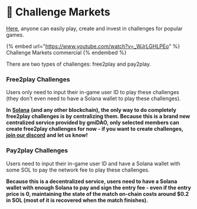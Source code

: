 # 🥋 Challenge Markets

[Here](https://gonnamakeit.io/challenges), anyone can easily play, create and invest in challenges for popular games.

{% embed url="https://www.youtube.com/watch?v=_WJrLGHLPEo" %}
Challenge Markets commercial
{% endembed %}

There are two types of challenges: free2play and pay2play.

### Free2play Challenges

Users only need to input their in-game user ID to play these challenges (they don't even need to have a Solana wallet to play these challenges).

**In** [**Solana**](https://solana.com) **(and any other blockchain), the only way to do completely free2play challenges is by centralizing them. Because this is a brand new centralized service provided by gmiDAO, only selected members can create free2play challenges for now - if you want to create challenges,** [**join our discord**](https://discord.gg/rAnhpNqQmq) **and let us know!**

### Pay2play Challenges

Users need to input their in-game user ID and have a Solana wallet with some SOL to pay the network fee to play these challenges.

**Because this is a decentralized service, users need to have a Solana wallet with enough Solana to pay and sign the entry fee - even if the entry price is 0, maintaining the state of the match on-chain costs around $0.2 in SOL (most of it is recovered when the match finishes).**
